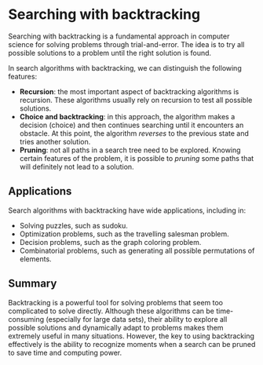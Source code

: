 # Searching with backtracking

Searching with backtracking is a fundamental approach in computer science for solving problems through trial-and-error. The idea is to try all possible solutions to a problem until the right solution is found.

In search algorithms with backtracking, we can distinguish the following features:

- **Recursion**: the most important aspect of backtracking algorithms is recursion. These algorithms usually rely on recursion to test all possible solutions.
- **Choice and backtracking**: in this approach, the algorithm makes a decision (choice) and then continues searching until it encounters an obstacle. At this point, the algorithm *reverses* to the previous state and tries another solution.
- **Pruning**: not all paths in a search tree need to be explored. Knowing certain features of the problem, it is possible to *pruning* some paths that will definitely not lead to a solution.

## Applications

Search algorithms with backtracking have wide applications, including in:

- Solving puzzles, such as sudoku.
- Optimization problems, such as the travelling salesman problem.
- Decision problems, such as the graph coloring problem.
- Combinatorial problems, such as generating all possible permutations of elements.

## Summary

Backtracking is a powerful tool for solving problems that seem too complicated to solve directly. Although these algorithms can be time-consuming (especially for large data sets), their ability to explore all possible solutions and dynamically adapt to problems makes them extremely useful in many situations. However, the key to using backtracking effectively is the ability to recognize moments when a search can be pruned to save time and computing power.
